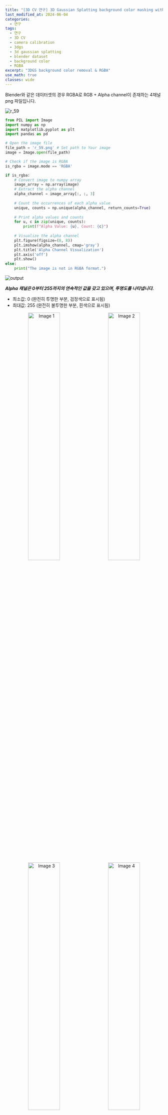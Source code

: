 ```yaml
---
title: "[3D CV 연구] 3D Gaussian Splatting background color masking with RGBA images"
last_modified_at: 2024-06-04
categories:
  - 연구
tags:
  - 연구
  - 3D CV
  - camera calibration
  - 3dgs
  - 3d gaussian splatting
  - blender dataset
  - background color
  - RGBA
excerpt: "3DGS background color removal & RGBA"
use_math: true
classes: wide
---
```


Blender와 같은 데이터셋의 경우 RGBA로 RGB + Alpha channel이 존재하는 4채널 png 파일입니다.

![r_59](https://github.com/sandokim/sandokim.github.io/assets/74639652/847f5069-bf95-4443-9e6b-ba0758d05575)

```python
from PIL import Image
import numpy as np
import matplotlib.pyplot as plt
import pandas as pd

# Open the image file
file_path = 'r_59.png' # Set path to Your image
image = Image.open(file_path)

# Check if the image is RGBA
is_rgba = image.mode == 'RGBA'

if is_rgba:
    # Convert image to numpy array
    image_array = np.array(image)
    # Extract the alpha channel
    alpha_channel = image_array[:, :, 3]
    
    # Count the occurrences of each alpha value
    unique, counts = np.unique(alpha_channel, return_counts=True)
    
    # Print alpha values and counts
    for u, c in zip(unique, counts):
        print(f"Alpha Value: {u}, Count: {c}")
    
    # Visualize the alpha channel
    plt.figure(figsize=(8, 8))
    plt.imshow(alpha_channel, cmap='gray')
    plt.title('Alpha Channel Visualization')
    plt.axis('off')
    plt.show()
else:
    print("The image is not in RGBA format.")
```

![output](https://github.com/sandokim/sandokim.github.io/assets/74639652/736c47e7-edad-4243-9ad6-1029c18cac39)

***Alpha 채널은 0부터 255까지의 연속적인 값을 갖고 있으며, 투명도를 나타냅니다.***

- 최소값: 0 (완전히 투명한 부분, 검정색으로 표시됨)
- 최대값: 255 (완전히 불투명한 부분, 흰색으로 표시됨)
  
<div style="text-align: center;">
  <img src="https://github.com/sandokim/sandokim.github.io/assets/74639652/e0f449c9-528b-4920-a289-c70d2e606a47" alt="Image 1" style="width: 45%; margin-right: 5%;">
  <img src="https://github.com/sandokim/sandokim.github.io/assets/74639652/cb6a6649-94ce-471e-a6a6-a6fc84ed2785" alt="Image 2" style="width: 45%;">
</div>

<div style="text-align: center;">
  <img src="https://github.com/sandokim/sandokim.github.io/assets/74639652/a1b86a13-67f8-411d-ba2c-e31eb3674b49" alt="Image 3" style="width: 45%; margin-right: 5%;">
  <img src="https://github.com/sandokim/sandokim.github.io/assets/74639652/e1028c41-3f5e-4fe0-bf60-79c6d07fea9c" alt="Image 4" style="width: 45%;">
</div>

<div style="text-align: center;">
  <img src="https://github.com/sandokim/sandokim.github.io/assets/74639652/795a0e36-0cc6-4aba-bb39-1ad293288e46" alt="Image 5" style="width: 45%;">
</div>

-----------------------------------------------------------

***Blender 데이터셋 같은 경우 Alpha channel에서 alpha value로 0과 255 값이 대부분을 차지하므로, 사실상 binary mask로써 존재함을 시각적 그리고 정량적으로 관찰할 수 있습니다.***

3DGS 코드에서 Blender 데이터셋 같은 RGBA 이미지를 불러왔을 때,

즉, RGB image의 shape이 4일 경우, RGB image에 Alpha channel이 마지막 채널로 존재하게 됩니다.

이 경우, 4번째 channel인 Alpha mask를 indexing해서 loaded_mask 변수로 따로 분리하고, gt_alpha_mask 변수에 넘겨줍니다.

![image](https://github.com/sandokim/sandokim.github.io/assets/74639652/74ceca4c-72d6-4767-a56a-216850fef84b)

그리고 cameras.py에서 아까 불러온 gt_alpha_mask를 받아서 original_image에 곱하여 배경 부분을 0으로 삭제해줍니다.

![image](https://github.com/sandokim/sandokim.github.io/assets/74639652/c3aed915-b6de-43e1-a5d4-86e206bc4c2f)

